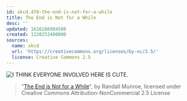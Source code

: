```yaml
---
id: xkcd.470-the-end-is-not-for-a-while
title: The End is Not for a While
desc: ''
updated: 1616186984580
created: 1220252400000
sources:
  name: xkcd
  url: 'https://creativecommons.org/licenses/by-nc/2.5/'
  license: Creative Commons 2.5
---
```

![I THINK EVERYONE INVOLVED HERE IS CUTE.](https://imgs.xkcd.com/comics/the_end_is_not_for_a_while.png)
> "[The End is Not for a While](https://xkcd.com/470/)", by Randall Munroe, licensed under Creative Commons Attribution-NonCommercial 2.5 License
